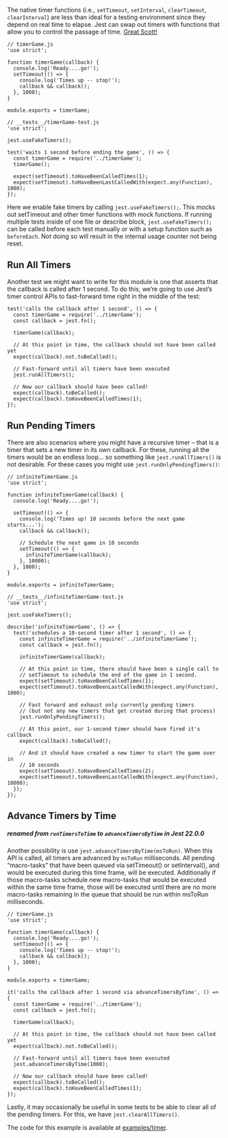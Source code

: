 The native timer functions (i.e., `setTimeout`, `setInterval`, `clearTimeout`, `clearInterval`) are less than ideal for a testing environment since they depend on real time to elapse. Jest can swap out timers with functions that allow you to control the passage of time. [Great Scott!](https://www.youtube.com/watch?v=QZoJ2Pt27BY)

    // timerGame.js
    'use strict';

    function timerGame(callback) {
      console.log('Ready....go!');
      setTimeout(() => {
        console.log('Times up -- stop!');
        callback && callback();
      }, 1000);
    }

    module.exports = timerGame;

    // __tests__/timerGame-test.js
    'use strict';

    jest.useFakeTimers();

    test('waits 1 second before ending the game', () => {
      const timerGame = require('../timerGame');
      timerGame();

      expect(setTimeout).toHaveBeenCalledTimes(1);
      expect(setTimeout).toHaveBeenLastCalledWith(expect.any(Function), 1000);
    });

Here we enable fake timers by calling `jest.useFakeTimers();`. This mocks out setTimeout and other timer functions with mock functions. If running multiple tests inside of one file or describe block, `jest.useFakeTimers();` can be called before each test manually or with a setup function such as `beforeEach`. Not doing so will result in the internal usage counter not being reset.

## Run All Timers

Another test we might want to write for this module is one that asserts that the callback is called after 1 second. To do this, we’re going to use Jest’s timer control APIs to fast-forward time right in the middle of the test:

    test('calls the callback after 1 second', () => {
      const timerGame = require('../timerGame');
      const callback = jest.fn();

      timerGame(callback);

      // At this point in time, the callback should not have been called yet
      expect(callback).not.toBeCalled();

      // Fast-forward until all timers have been executed
      jest.runAllTimers();

      // Now our callback should have been called!
      expect(callback).toBeCalled();
      expect(callback).toHaveBeenCalledTimes(1);
    });

## Run Pending Timers

There are also scenarios where you might have a recursive timer – that is a timer that sets a new timer in its own callback. For these, running all the timers would be an endless loop… so something like `jest.runAllTimers()` is not desirable. For these cases you might use `jest.runOnlyPendingTimers()`:

    // infiniteTimerGame.js
    'use strict';

    function infiniteTimerGame(callback) {
      console.log('Ready....go!');

      setTimeout(() => {
        console.log('Times up! 10 seconds before the next game starts...');
        callback && callback();

        // Schedule the next game in 10 seconds
        setTimeout(() => {
          infiniteTimerGame(callback);
        }, 10000);
      }, 1000);
    }

    module.exports = infiniteTimerGame;

    // __tests__/infiniteTimerGame-test.js
    'use strict';

    jest.useFakeTimers();

    describe('infiniteTimerGame', () => {
      test('schedules a 10-second timer after 1 second', () => {
        const infiniteTimerGame = require('../infiniteTimerGame');
        const callback = jest.fn();

        infiniteTimerGame(callback);

        // At this point in time, there should have been a single call to
        // setTimeout to schedule the end of the game in 1 second.
        expect(setTimeout).toHaveBeenCalledTimes(1);
        expect(setTimeout).toHaveBeenLastCalledWith(expect.any(Function), 1000);

        // Fast forward and exhaust only currently pending timers
        // (but not any new timers that get created during that process)
        jest.runOnlyPendingTimers();

        // At this point, our 1-second timer should have fired it's callback
        expect(callback).toBeCalled();

        // And it should have created a new timer to start the game over in
        // 10 seconds
        expect(setTimeout).toHaveBeenCalledTimes(2);
        expect(setTimeout).toHaveBeenLastCalledWith(expect.any(Function), 10000);
      });
    });

## Advance Timers by Time

##### renamed from `runTimersToTime` to `advanceTimersByTime` in Jest **22.0.0**

Another possibility is use `jest.advanceTimersByTime(msToRun)`. When this API is called, all timers are advanced by `msToRun` milliseconds. All pending “macro-tasks” that have been queued via setTimeout() or setInterval(), and would be executed during this time frame, will be executed. Additionally if those macro-tasks schedule new macro-tasks that would be executed within the same time frame, those will be executed until there are no more macro-tasks remaining in the queue that should be run within msToRun milliseconds.

    // timerGame.js
    'use strict';

    function timerGame(callback) {
      console.log('Ready....go!');
      setTimeout(() => {
        console.log('Times up -- stop!');
        callback && callback();
      }, 1000);
    }

    module.exports = timerGame;

    it('calls the callback after 1 second via advanceTimersByTime', () => {
      const timerGame = require('../timerGame');
      const callback = jest.fn();

      timerGame(callback);

      // At this point in time, the callback should not have been called yet
      expect(callback).not.toBeCalled();

      // Fast-forward until all timers have been executed
      jest.advanceTimersByTime(1000);

      // Now our callback should have been called!
      expect(callback).toBeCalled();
      expect(callback).toHaveBeenCalledTimes(1);
    });

Lastly, it may occasionally be useful in some tests to be able to clear all of the pending timers. For this, we have `jest.clearAllTimers()`.

The code for this example is available at [examples/timer](https://github.com/facebook/jest/tree/master/examples/timer).

